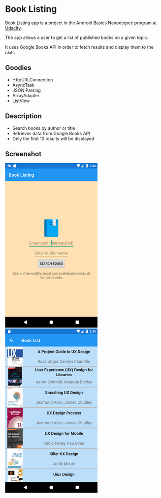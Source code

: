 <h1>Book Listing</h1>
<p>Book Listing app is a project in the Android Basics Nanodegree program at <a href="https://eu.udacity.com/">Udacity</a>.</p>

<p>The app allows a user to get a list of published books on a given topic.</p>
<p>It uses Google Books API in order to fetch results and display them to the user.</p>

<h2>Goodies</h2>
<ul>
	<li>HttpURLConnection</li>
	<li>AsyncTask</li>
	<li>JSON Parsing</li>
	<li>ArrayAdapter</li>
	<li>ListView</li>
</ul>

<h2>Description</h2>
<ul>
	<li>Search books by author or title</li>
	<li>Retrieves data from Google Books API</li>
	<li>Only the first 10 results will be displayed</li>
</ul>

<h2>Screenshot</h2>

<img src="https://github.com/AdrianManole/BookListing/blob/master/home%20screen.png" alt="home screen" width=300/>
<img src="https://github.com/AdrianManole/BookListing/blob/master/search%20results.png" alt="search results" width=300/>
